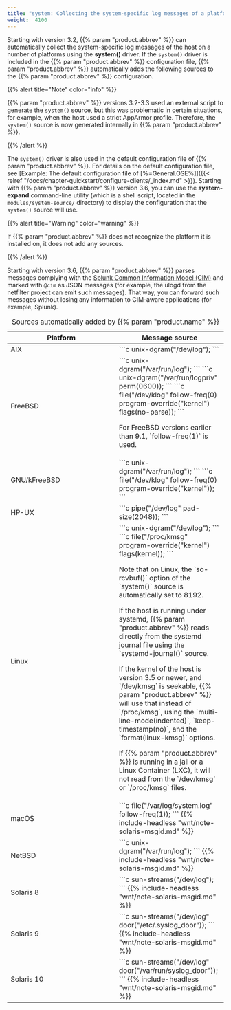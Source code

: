 ```yaml
---
title: "system: Collecting the system-specific log messages of a platform"
weight:  4100
---
```

<!-- DISCLAIMER: This file is based on the syslog-ng Open Source Edition documentation https://github.com/balabit/syslog-ng-ose-guides/commit/2f4a52ee61d1ea9ad27cb4f3168b95408fddfdf2 and is used under the terms of The syslog-ng Open Source Edition Documentation License. The file has been modified by Axoflow. -->

Starting with version 3.2, {{% param "product.abbrev" %}} can automatically collect the system-specific log messages of the host on a number of platforms using the **system()** driver. If the `system()` driver is included in the {{% param "product.abbrev" %}} configuration file, {{% param "product.abbrev" %}} automatically adds the following sources to the {{% param "product.abbrev" %}} configuration.

{{% alert title="Note" color="info" %}}

{{% param "product.abbrev" %}} versions 3.2-3.3 used an external script to generate the `system()` source, but this was problematic in certain situations, for example, when the host used a strict AppArmor profile. Therefore, the `system()` source is now generated internally in {{% param "product.abbrev" %}}.

{{% /alert %}}

The `system()` driver is also used in the default configuration file of {{% param "product.abbrev" %}}. For details on the default configuration file, see [Example: The default configuration file of [%=General.OSE%]]({{< relref "/docs/chapter-quickstart/configure-clients/_index.md" >}}). Starting with {{% param "product.abbrev" %}} version 3.6, you can use the **system-expand** command-line utility (which is a shell script, located in the `modules/system-source/` directory) to display the configuration that the `system()` source will use.

{{% alert title="Warning" color="warning" %}}

If {{% param "product.abbrev" %}} does not recognize the platform it is installed on, it does not add any sources.

{{% /alert %}}

Starting with version 3.6, {{% param "product.abbrev" %}} parses messages complying with the [Splunk Common Information Model (CIM)](http://docs.splunk.com/Documentation/CIM/latest/User/Overview) and marked with `@cim` as JSON messages (for example, the ulogd from the netfilter project can emit such messages). That way, you can forward such messages without losing any information to CIM-aware applications (for example, Splunk).

<table>
<caption>Sources automatically added by {{% param "product.name" %}}</caption>
<colgroup>
<col style="width: 50%" />
<col style="width: 50%" />
</colgroup>
<thead>
<tr class="header">
<th>Platform</th>
<th>Message source</th>
</tr>
</thead>
<tbody>
<tr class="odd">
<td>AIX</td>
<td>```c
unix-dgram(&quot;/dev/log&quot;);
```</td>
</tr>
<tr class="even">
<td>FreeBSD</td>
<td>```c
unix-dgram(&quot;/var/run/log&quot;);
```
```c
unix-dgram(&quot;/var/run/logpriv&quot; perm(0600));
```
```c
file(&quot;/dev/klog&quot; follow-freq(0) program-override(&quot;kernel&quot;) flags(no-parse));
```
<p>For FreeBSD versions earlier than 9.1, `follow-freq(1)` is used.</p></td>
</tr>
<tr class="odd">
<td>GNU/kFreeBSD</td>
<td>```c
unix-dgram(&quot;/var/run/log&quot;);
```
```c
file(&quot;/dev/klog&quot; follow-freq(0) program-override(&quot;kernel&quot;));
```</td>
</tr>
<tr class="even">
<td>HP-UX</td>
<td>```c
pipe(&quot;/dev/log&quot; pad-size(2048));
```</td>
</tr>
<tr class="odd">
<td>Linux</td>
<td>```c
unix-dgram(&quot;/dev/log&quot;);
```
```c
file(&quot;/proc/kmsg&quot; program-override(&quot;kernel&quot;) flags(kernel));
```
<p>Note that on Linux, the `so-rcvbuf()` option of the `system()` source is automatically set to 8192.</p>
<p>If the host is running under systemd, {{% param "product.abbrev" %}} reads directly from the systemd journal file using the `systemd-journal()` source.</p>
<p>If the kernel of the host is version 3.5 or newer, and `/dev/kmsg` is seekable, {{% param "product.abbrev" %}} will use that instead of `/proc/kmsg`, using the `multi-line-mode(indented)`, `keep-timestamp(no)`, and the `format(linux-kmsg)` options.</p>
<p>If {{% param "product.abbrev" %}} is running in a jail or a Linux Container (LXC), it will not read from the `/dev/kmsg` or `/proc/kmsg` files.</p></td>
</tr>
<tr class="even">
<td>macOS</td>
<td>```c
file(&quot;/var/log/system.log&quot; follow-freq(1));
```
{{% include-headless "wnt/note-solaris-msgid.md" %}}</td>
</tr>
<tr class="odd">
<td>NetBSD</td>
<td>```c
unix-dgram(&quot;/var/run/log&quot;);
```
{{% include-headless "wnt/note-solaris-msgid.md" %}}</td>
</tr>
<tr class="even">
<td>Solaris 8</td>
<td>```c
sun-streams(&quot;/dev/log&quot;);
```
{{% include-headless "wnt/note-solaris-msgid.md" %}}</td>
</tr>
<tr class="odd">
<td>Solaris 9</td>
<td>```c
sun-streams(&quot;/dev/log&quot; door(&quot;/etc/.syslog_door&quot;));
```
{{% include-headless "wnt/note-solaris-msgid.md" %}}</td>
</tr>
<tr class="even">
<td>Solaris 10</td>
<td>```c
sun-streams(&quot;/dev/log&quot; door(&quot;/var/run/syslog_door&quot;));
```
{{% include-headless "wnt/note-solaris-msgid.md" %}}</td>
</tr>
</tbody>
</table>
